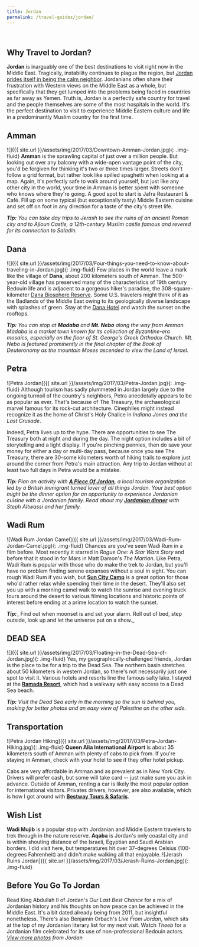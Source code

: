 ```yaml
---
title: Jordan
permalink: /travel-guides/jordan/
---
```


﻿
## Why Travel to Jordan?

**Jordan** is inarguably one of the best destinations to visit right now in the Middle East. Tragically, instability continues to plague the region, but [Jordan prides itself in being the calm neighbor](https://withoutapath.com/jordan-middle-east-travel-video/). Jordanians often share their frustration with Western views on the Middle East as a whole, but specifically that they get lumped into the problems being faced in countries as far away as Yemen. Truth is, Jordan is a perfectly safe country for travel and the people themselves are some of the most hospitals in the world. It's the perfect destination to visit to experience Middle Eastern culture and life in a predominantly Muslim country for the first time.

## Amman

![]({{ site.url }}/assets/img/2017/03/Downtown-Amman-Jordan.jpg){: .img-fluid}
**Amman** is the sprawling capital of just over a million people. But looking out over any balcony with a wide-open vantage point of the city, you'd be forgiven for thinking it's two or three times larger. Streets don't follow a grid format, but rather look like spilled spaghetti when looking at a map. Again, it's perfectly safe to walk around yourself, but just like any other city in the world, your time in Amman is better spent with someone who knows where they're going. A good spot to start is Jafra Restaurant & Café. Fill up on some typical (but exceptionally tasty) Middle Eastern cuisine and set off on foot in any direction for a taste of the city's street life.

_**Tip:** You can take day trips to Jerash to see the ruins of an ancient Roman city and to Ajloun Castle, a 12th-century Muslim castle famous and revered for its connection to Saladin._

## Dana

![]({{ site.url }}/assets/img/2017/03/Four-things-you-need-to-know-about-traveling-in-Jordan.jpg){: .img-fluid}
Few places in the world leave a mark like the village of **Dana**, about 200 kilometers south of Amman. The 500-year-old village has preserved many of the characteristics of 19th century Bedouin life and is adjacent to a gorgeous hiker's paradise, the 308-square-kilometer [Dana Biosphere Reserve](http://international.visitjordan.com/Wheretogo/DanaBiosphereReserve.aspx). Some U.S. travelers might think of it as the Badlands of the Middle East owing to its geologically diverse landscape with splashes of green. Stay at the [Dana Hotel](https://www.facebook.com/Dana.Hotel.Jordan/) and watch the sunset on the rooftops.

_**Tip:** You can stop at **Madaba** and **Mt. Nebo** along the way from Amman. Madaba is a market town known for its collection of Byzantine-era mosaics, especially on the floor of St. George's Greek Orthodox Church. Mt. Nebo is featured prominently in the final chapter of the Book of Deuteronomy as the mountain Moses ascended to view the Land of Israel._

## Petra

![Petra Jordan]({{ site.url }}/assets/img/2017/03/Petra-Jordan.jpg){: .img-fluid}
Although tourism has sadly plummeted in Jordan largely due to the ongoing turmoil of the country's neighbors, Petra anecdotally appears to be as popular as ever. That's because of The Treasury, the archaeological marvel famous for its rock-cut architecture. Cinephiles might instead recognize it as the home of Christ's Holy Chalice in _Indiana Jones and the Last Crusade_.

Indeed, Petra lives up to the hype. There are opportunities to see The Treasury both at night and during the day. The night option includes a bit of storytelling and a light display. If you're pinching pennies, then do save your money for either a day or multi-day pass, because once you see The Treasury, there are 30-some kilometers worth of hiking trails to explore just around the corner from Petra's main attraction. Any trip to Jordan without at least two full days in Petra would be a mistake.

_**Tip:** Plan an activity with [**A Piece Of Jordan**](http://apieceofjordan.com/), a local tourism organization led by a British immigrant turned lover of all things Jordan. Your best option might be the dinner option for an opportunity to experience Jordanian cuisine with a Jordanian family. Read about my [**Jordanian dinner**](https://withoutapath.com/dinner-jordanian-a-piece-of-jordan/) with Steph Altwassi and her family._

## Wadi Rum

![Wadi Rum Jordan Camel]({{ site.url }}/assets/img/2017/03/Wadi-Rum-Jordan-Camel.jpg){: .img-fluid}
Chances are you've seen Wadi Rum in a film before. Most recently it starred in _Rogue One: A Star Wars Story_ and before that it stood in for Mars in Matt Damon's _The Martian_. Like Petra, Wadi Rum is popular with those who do make the trek to Jordan, but you'll have no problem finding serene expanses without a soul in sight. You can rough Wadi Rum if you wish, but [**Sun City Camp**](http://suncitycamp.com/) is a great option for those who'd rather relax while spending their time in the desert. They'll also set you up with a morning camel walk to watch the sunrise and evening truck tours around the desert to various filming locations and historic points of interest before ending at a prime location to watch the sunset.

**_Tip:_**_ Find out when moonset is and set your alarm. Roll out of bed, step outside, look up and let the universe put on a show._

## DEAD SEA

![]({{ site.url }}/assets/img/2017/03/Floating-in-the-Dead-Sea-of-Jordan.jpg){: .img-fluid}
Yes, my geographically-challenged friends, Jordan is the place to be for a trip to the Dead Sea. The northern basin stretches about 50 kilometers in western Jordan, so there's not necessarily just one spot to visit it. Various hotels and resorts line the famous salty lake. I stayed at the [**Ramada Resort**](http://www.ramada.com/hotels/jordan/sweimeh/ramada-resort-dead-sea/hotel-overview), which had a walkway with easy access to a Dead Sea beach.

_**Tip:** Visit the Dead Sea early in the morning so the sun is behind you, making for better photos and an easy view of Palestine on the other side._

## Transportation

![Petra Jordan Hiking]({{ site.url }}/assets/img/2017/03/Petra-Jordan-Hiking.jpg){: .img-fluid}
**Queen Alia International Airport** is about 35 kilometers south of Amman with plenty of cabs to pick from. If you're staying in Amman, check with your hotel to see if they offer hotel pickup.

Cabs are very affordable in Amman and as prevalent as in New York City. Drivers will prefer cash, but some will take card -- just make sure you ask in advance. Outside of Amman, renting a car is likely the most popular option for international visitors. Privates drivers, however, are also available, which is how I got around with [**Bestway Tours & Safaris**](http://bestway.com/).

## Wish List

**Wadi Mujib** is a popular stop with Jordanian and Middle Eastern travelers to trek through in the nature reserve. **Aqaba** is Jordan's only coastal city and is within shouting distance of the Israeli, Egyptian and Saudi Arabian borders. I did visit here, but temperatures hit over 37-degrees Celsius (100-degrees Fahrenheit) and didn't make walking all that enjoyable.
![Jerash Ruins Jordan]({{ site.url }}/assets/img/2017/03/Jerash-Ruins-Jordan.jpg){: .img-fluid}

## Before You Go To Jordan

Read King Abdullah II of Jordan's _Our Last Best Chance_ for a mix of Jordanian history and his thoughts on how peace can be achieved in the Middle East. It's a bit dated already being from 2011, but insightful nonetheless. There's also Benjamin Orbach's _Live From Jordan_, which sits at the top of my Jordanian literary list for my next visit. Watch _Theeb_ for a Jordanian film celebrated for its use of non-professional Bedouin actors.
_[View more photos](https://www.flickr.com/photos/baurjoe/albums/72157679571797046) from Jordan_
